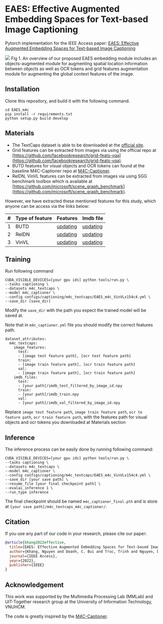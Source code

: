 # EAES: Effective Augmented Embedding Spaces for Text-based Image Captioning

Pytorch implementation for the IEEE Access paper: [EAES: Effective Augmented Embedding Spaces for Text-based Image Captioning]()

![](https://i.imgur.com/EhVScIV.png)
Fig 1. An overview of our proposed EAES embedding module includes an objects-augmented module for augmenting spatial location information between objects as well as OCR tokens and grid features augmentation module for augmenting the global context features of the image.

## Installation

Clone this repository, and build it with the following command.

```
cd EAES_m4c
pip install -r requirements.txt
python setup.py build develop
```

## Materials

* The TextCaps dataset is able to be downloaded at the [official site](https://textvqa.org/textcaps/dataset/#).
* Grid features can be extracted from images via using the official repo at [https://github.com/facebookresearch/grid-feats-vqa](https://github.com/facebookresearch/grid-feats-vqa).
* BUTD features for visual objects and OCR tokens can found at the baseline M4C-Captioner repo at [M4C-Captioner](https://github.com/ronghanghu/mmf).
* RelDN, VinVL features can be extracted from images via using SGG benchmark toolbox which is available at [https://github.com/microsoft/scene_graph_benchmark](https://github.com/microsoft/scene_graph_benchmark).

However, we have extracted these mentioned features for this study, which anyone can be access via the links below:

| # | Type of feature | Features | Imdb file |
| -------- | -------- | -------- | -------- |
| 1     | BUTD      | [updating]()     | [updating]() |
| 2     | RelDN     | [updating]()     | [updating]() |
| 3     | VinVL     | [updating]()     | [updating]() |



## Training

Run following command

```
CUDA_VISIBLE_DEVICES=[your gpu ids] python tools/run.py \
--tasks captioning \
--datasets m4c_textcaps \
--model m4c_captioner \
--config configs/captioning/m4c_textcaps/EAES_m4c_VinVLx154c4.yml \
--save_dir [save_dir]
```

Modify the `save_dir` with the path you expect the trained model will be saved at.

Note that in `m4c_captioner.yml` file you should modify the correct features path.

```
dataset_attributes:
  m4c_textcaps:
    image_features:
      test:
      - [image test feature path], [ocr test feature path]
      train:
      - [image train feature path], [ocr train feature path]
      val:
      - [image train feature path], [ocr train feature path]
    imdb_files:
      test:
      - [your path]/imdb_test_filtered_by_image_id.npy
      train:
      - [your path]/imdb_train.npy
      val:
      - [your path]/imdb_val_filtered_by_image_id.npy
```

Replace `image test feature path`, `image train feature path`, `ocr te feature path`, `ocr train feature path`, with the features path for visual objects and ocr tokens you downloaded at Materials section

## Inference

The inference process can be easily done by running following command:

```
CUDA_VISIBLE_DEVICES=[your gpu ids] python tools/run.py \
--tasks captioning \
--datasets m4c_textcaps \
--model m4c_captioner \
--config configs/captioning/m4c_textcaps/EAES_m4c_VinVLx154c4.yml \
--save_dir [your save path] \
--resume_file [your final checkpoint path] \
--evalai_inference 1 \
--run_type inference
```

The final checkpoint should be named `m4c_captioner_final.pth` and is store at `[your save path]/m4c_textcaps_m4c_captioner/`.

## Citation

If you use any part of our code in your research, please cite our paper:

```BibTex
@article{khang2022effective,
  title={EAES: Effective Augmented Embedding Spaces for Text-based Image Captioning},
  author={Khang, Nguyen and Doanh, C. Bui and Truc, Trinh and Nguyen, D. Vo},
  journal={IEEE Access},
  year={2022},
  publisher={IEEE}
}
```

## Acknowledgement

This work was supported by the Multimedia Processing Lab
(MMLab) and UIT-Together research group at the University of Information Technology, VNUHCM.

The code is greatly inspired by the [M4C-Captioner](https://github.com/ronghanghu/mmf).
